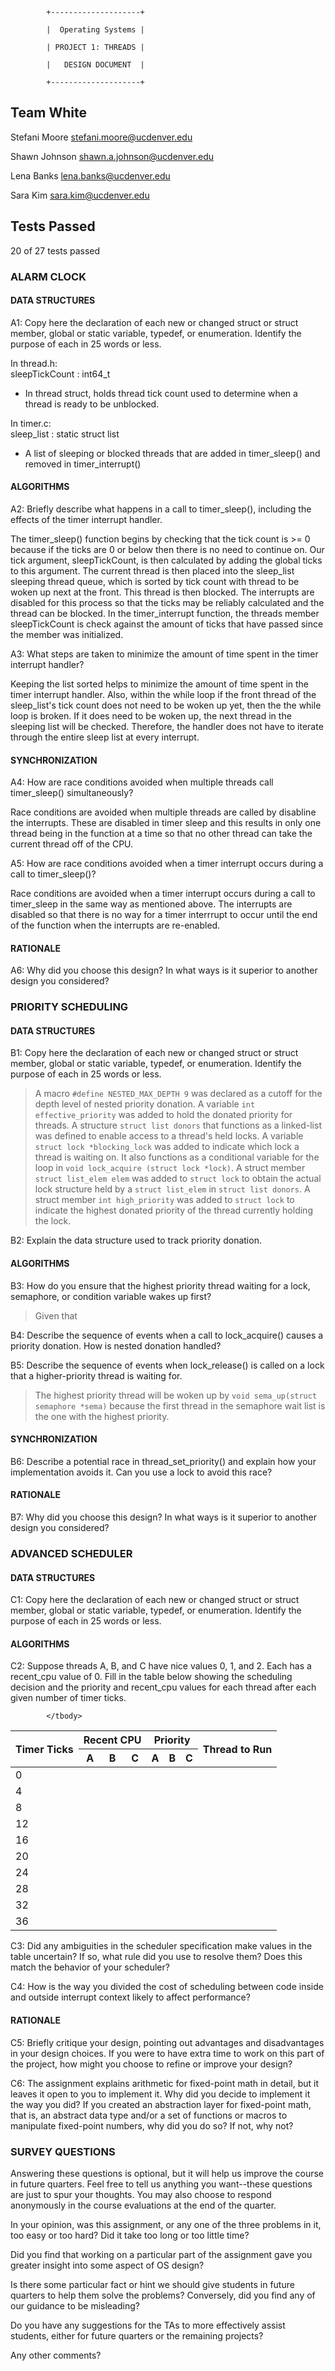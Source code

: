 
            +--------------------+

            |  Operating Systems |

            | PROJECT 1: THREADS |

            |   DESIGN DOCUMENT  |

            +--------------------+
   
   
## Team White

Stefani Moore <stefani.moore@ucdenver.edu>

Shawn Johnson <shawn.a.johnson@ucdenver.edu>

Lena Banks <lena.banks@ucdenver.edu>

Sara Kim <sara.kim@ucdenver.edu>

## Tests Passed

20 of 27 tests passed

### ALARM CLOCK

#### DATA STRUCTURES

A1: Copy here the declaration of each new or changed struct or struct member, global or static variable, typedef, or enumeration. Identify the purpose of each in 25 words or less.

In thread.h:   
  sleepTickCount : int64_t
  - In thread struct, holds thread tick count used to determine when a thread
    is ready to be unblocked.

In timer.c:  
  sleep_list : static struct list
  - A list of sleeping or blocked threads that are added in timer_sleep() 
    and removed in timer_interrupt()

#### ALGORITHMS


A2: Briefly describe what happens in a call to timer_sleep(), including the effects of the timer interrupt handler.

The timer_sleep() function begins by checking that the tick count is >= 0
because if the ticks are 0 or below then there is no need to continue on.
Our tick argument, sleepTickCount, is then calculated by adding the global
ticks to this argument. The current thread is then placed into the 
sleep_list sleeping thread queue, which is sorted by tick count with thread
to be woken up next at the front. This thread is then blocked. The interrupts
are disabled for this process so that the ticks may be reliably calculated and
the thread can be blocked.  In the timer_interrupt function, the threads 
member sleepTickCount is check against the amount of ticks that have passed
since the member was initialized.

A3: What steps are taken to minimize the amount of time spent in the timer interrupt handler?

Keeping the list sorted helps to minimize the amount of time spent in the
timer interrupt handler. Also, within the while loop if the front thread
of the sleep_list's tick count does not need to be woken up yet, then the 
the while loop is broken. If it does need to be woken up, the next thread
in the sleeping list will be checked. Therefore, the handler does not have to 
iterate through the entire sleep list at every interrupt. 

#### SYNCHRONIZATION

A4: How are race conditions avoided when multiple threads call timer_sleep() simultaneously?

Race conditions are avoided when multiple threads are called by disabline the interrupts.
These are disabled in timer sleep and this results in only one thread being in the function
at a time so that no other thread can take the current thread off of the CPU.

A5: How are race conditions avoided when a timer interrupt occurs during a call to timer_sleep()?

Race conditions are avoided when a timer interrupt occurs during a call to timer_sleep in the
same way as mentioned above. The interrupts are disabled so that there is no way for
a timer interrrupt to occur until the end of the function when the interrupts are
re-enabled.

#### RATIONALE


A6: Why did you choose this design? In what ways is it superior to another design you considered?


### PRIORITY SCHEDULING


#### DATA STRUCTURES


B1: Copy here the declaration of each new or changed struct or struct member, global or static variable, typedef, or enumeration. Identify the purpose of each in 25 words or less.
> A macro `#define NESTED_MAX_DEPTH 9` was declared as a cutoff for the depth level of nested priority donation.
> A variable `int effective_priority` was added to hold the donated priority for threads.
> A structure `struct list donors` that functions as a linked-list was defined to enable access to a thread's held locks.
> A variable `struct lock *blocking_lock` was added to indicate which lock a thread is waiting on. It also functions as a conditional variable for the loop in `void lock_acquire (struct lock *lock)`.
> A struct member `struct list_elem elem` was added to `struct lock` to obtain the actual lock structure held by a `struct list_elem` in `struct list donors`.
> A struct member `int high_priority` was added to `struct lock` to indicate the highest donated priority of the thread currently holding the lock.

B2: Explain the data structure used to track priority donation.


#### ALGORITHMS


B3: How do you ensure that the highest priority thread waiting for a lock, semaphore, or condition variable wakes up first?
> Given that 

B4: Describe the sequence of events when a call to lock_acquire() causes a priority donation.  How is nested donation handled?
> 

B5: Describe the sequence of events when lock_release() is called on a lock that a higher-priority thread is waiting for.
> The highest priority thread will be woken up by `void sema_up(struct semaphore *sema)` because the first thread in the semaphore wait list is the one with the highest priority.

#### SYNCHRONIZATION

B6: Describe a potential race in thread_set_priority() and explain how your implementation avoids it.  Can you use a lock to avoid this race?


#### RATIONALE

B7: Why did you choose this design?  In what ways is it superior to another design you considered?


### ADVANCED SCHEDULER


#### DATA STRUCTURES

C1: Copy here the declaration of each new or changed struct or struct member, global or static variable, typedef, or enumeration. Identify the purpose of each in 25 words or less.


#### ALGORITHMS

C2: Suppose threads A, B, and C have nice values 0, 1, and 2. Each has a recent_cpu value of 0.  Fill in the table below showing the scheduling decision and the priority and recent_cpu values for each thread after each given number of timer ticks.

<table>
            <thead>
                        <tr>
                                    <th rowspan="2">Timer Ticks</th>
                                    <th colspan="3">Recent CPU</th>
                                    <th colspan="3">Priority</th>
                                    <th rowspan="2">Thread to Run</th>
                        </tr>
                        <tr>
                                    <th>A</th>
                                    <th>B</th>
                                    <th>C</th>
                                    <th>A</th>
                                    <th>B</th>
                                    <th>C</th>
                        </tr>
            </thead>
            <tbody>
            <tr><td>0</td></tr>
            <tr><td>4</td></tr>
            <tr><td>8</td></tr>
            <tr><td>12</td></tr>
            <tr><td>16</td></tr>
            <tr><td>20</td></tr>
            <tr><td>24</td></tr>
            <tr><td>28</td></tr>
            <tr><td>32</td></tr>
            <tr><td>36</td></tr>

            </tbody>
</table>

C3: Did any ambiguities in the scheduler specification make values in the table uncertain?  If so, what rule did you use to resolve them? Does this match the behavior of your scheduler?

C4: How is the way you divided the cost of scheduling between code inside and outside interrupt context likely to affect performance?


#### RATIONALE

C5: Briefly critique your design, pointing out advantages and disadvantages in your design choices. If you were to have extra time to work on this part of the project, how might you choose to refine or improve your design?

C6: The assignment explains arithmetic for fixed-point math in detail, but it leaves it open to you to implement it.  Why did you decide to implement it the way you did?  If you created an abstraction layer for fixed-point math, that is, an abstract data type and/or a set of functions or macros to manipulate fixed-point numbers, why did you do so?  If not, why not?


### SURVEY QUESTIONS


Answering these questions is optional, but it will help us improve the course in future quarters. Feel free to tell us anything you want--these questions are just to spur your thoughts. You may also choose to respond anonymously in the course evaluations at the end of the quarter.

In your opinion, was this assignment, or any one of the three problems in it, too easy or too hard?  Did it take too long or too little time? 

Did you find that working on a particular part of the assignment gave you greater insight into some aspect of OS design? 

Is there some particular fact or hint we should give students in future quarters to help them solve the problems? Conversely, did you find any of our guidance to be misleading?

Do you have any suggestions for the TAs to more effectively assist students, either for future quarters or the remaining projects?

Any other comments?



